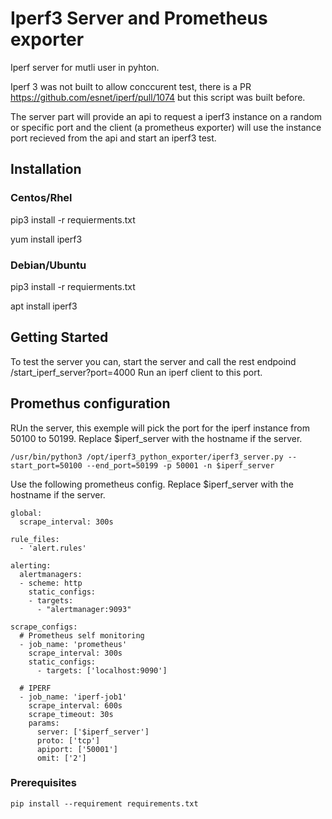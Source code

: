 # Iperf3 Server and Prometheus exporter

Iperf server for mutli user in pyhton.

Iperf 3 was not built to allow conccurent test, there is a PR https://github.com/esnet/iperf/pull/1074 but this script was built before.

The server part will provide an api to request a iperf3 instance on a random or specific port and the client (a prometheus exporter) will use the instance port recieved from the api and start an iperf3 test.

## Installation

### Centos/Rhel

pip3 install -r requierments.txt

yum install iperf3

### Debian/Ubuntu

pip3 install -r requierments.txt

apt install iperf3

## Getting Started

To test the server you can, start the server and call the rest endpoind /start_iperf_server?port=4000
Run an iperf client to this port.

## Promethus configuration

RUn the server, this exemple will pick the port for the iperf instance from 50100 to 50199. Replace $iperf_server with the hostname if the server.

```
/usr/bin/python3 /opt/iperf3_python_exporter/iperf3_server.py --start_port=50100 --end_port=50199 -p 50001 -n $iperf_server
```

Use the following prometheus config. Replace $iperf_server with the hostname if the server.

```
global:
  scrape_interval: 300s

rule_files:
  - 'alert.rules'

alerting:
  alertmanagers:
  - scheme: http
    static_configs:
    - targets:
      - "alertmanager:9093"

scrape_configs:
  # Prometheus self monitoring
  - job_name: 'prometheus'
    scrape_interval: 300s
    static_configs:
      - targets: ['localhost:9090']

  # IPERF
  - job_name: 'iperf-job1'
    scrape_interval: 600s
    scrape_timeout: 30s
    params:
      server: ['$iperf_server']
      proto: ['tcp']
      apiport: ['50001']
      omit: ['2']
```

### Prerequisites

```
pip install --requirement requirements.txt
```
